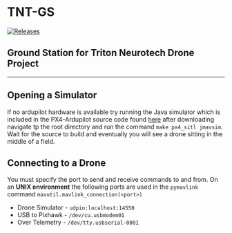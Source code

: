 # TNT-GS 

[![Releases](https://img.shields.io/endpoint?url=https%3A%2F%2Fempire-penguin.github.io%2Fempire-penguin%2Fdata%2FTNT-GS%2Fshields%2Fversion.json)](https://github.com/empire-penguin/TNT-GS)


Ground Station for Triton Neurotech Drone Project
-----------------------------------
-----------------------------------


Opening a Simulator
------------------

If no ardupilot hardware is available try running the Java simulator which is included in the PX4-Ardupilot source code found [here](https://github.com/PX4/PX4-Autopilot) after downloading navigate tp the root directory and run the command `make px4_sitl jmavsim`. Wait for the source to build and eventually you will see a drone sitting in the middle of a field.


Connecting to a Drone
-------------------

You must specify the port to send and receive commands to and from. 
On an **UNIX environment** the following ports are used in the `pymavlink` command
`mavutil.mavlink_connection(<port>)`
* Drone Simulator - `udpin:localhost:14550`
* USB to Pixhawk - `/dev/cu.usbmodem01`
* Over Telemetry - `/dev/tty.usbserial-0001`

